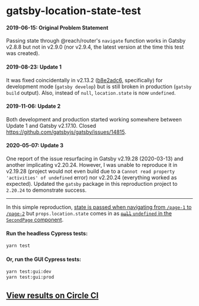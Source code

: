 # gatsby-location-state-test

#### 2019-06-15: Original Problem Statement

Passing state through @reach/router's `navigate` function works in Gatsby v2.8.8
but not in v2.9.0 (nor v2.9.4, the latest version at the time this test was
created).

#### 2019-08-23: Update 1

It was fixed coincidentally in v2.13.2
([b8e2adc6](https://github.com/gatsbyjs/gatsby/commit/b8e2adc6956ae01fa3a94c23debf010e3775d322),
specifically) for development mode (`gatsby develop`) but is still broken in
production (`gatsby build` output). Also, instead of `null`, `location.state` is
now `undefined`.

#### 2019-11-06: Update 2

Both development and production started working somewhere between Update 1 and
Gatsby v2.17.10. Closed https://github.com/gatsbyjs/gatsby/issues/14815.

#### 2020-05-07: Update 3

One report of the issue resurfacing in Gatsby v2.19.28 (2020-03-13) and another
implicating v2.20.24. However, I was unable to reproduce it in v2.19.28 (project
would not even build due to a `Cannot read property 'activities' of undefined`
error) nor v2.20.24 (everything worked as expected). Updated the `gatsby`
package in this reproduction project to `2.20.24` to demonstrate success.

---

In this simple reproduction,
[state is passed when navigating from `/page-1` to `/page-2`](https://github.com/wKovacs64/gatsby-location-state-test/blob/42f3ebf98c770e971451455da2ed1821f4639fe9/src/pages/index.js#L18)
but `props.location.state` comes in as
[~~`null`~~ `undefined` in the `SecondPage` component](https://github.com/wKovacs64/gatsby-location-state-test/blob/42f3ebf98c770e971451455da2ed1821f4639fe9/src/pages/page-2.js#L14).

#### Run the headless Cypress tests:

```sh
yarn test
```

#### Or, run the GUI Cypress tests:

```sh
yarn test:gui:dev
yarn test:gui:prod
```

## [View results on Circle CI](https://circleci.com/gh/wKovacs64/gatsby-location-state-test)
